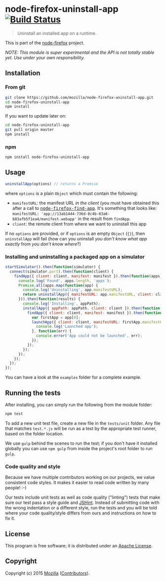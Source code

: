 # node-firefox-uninstall-app [![Build Status](https://secure.travis-ci.org/mozilla/node-firefox-uninstall-app.png?branch=master)](http://travis-ci.org/mozilla/node-firefox-uninstall-app)

> Uninstall an installed app on a runtime.

This is part of the [node-firefox](https://github.com/mozilla/node-firefox) project.

*NOTE: This module is super experimental and the API is not totally stable yet. Use under your own responsibility.*

## Installation

### From git

```bash
git clone https://github.com/mozilla/node-firefox-uninstall-app.git
cd node-firefox-uninstall-app
npm install
```

If you want to update later on:

```bash
cd node-firefox-uninstall-app
git pull origin master
npm install
```

### npm

```bash
npm install node-firefox-uninstall-app
```

## Usage

```javascript
uninstallApp(options) // returns a Promise
```

where `options` is a plain `Object` which must contain the following:

* `manifestURL`: the manifest URL *in the client* (you must have obtained this after a call to <a href="https://github.com/mozilla/node-firefox-find-app"><tt>node-firefox-find-app</tt></a>. It's something that looks like: `manifestURL: 'app://13ab1444-736d-8c4b-83a6-b83afb5f1ea4/manifest.webapp'` in the result from `findApp`.
* `client`: the remote client from where we want to uninstall this app

If no `options` are provided, or if `options` is an empty `Object` (`{}`), then `uninstallApp` will fail (how can you uninstall *you don't know what app exactly* from *you don't know where*?)


### Installing and uninstalling a packaged app on a simulator

```javascript
startSimulator().then(function(simulator) {
  connect(simulator.port).then(function(client) {
    findApp({ client: client, manifest: manifest }).then(function(apps) {
      console.log('Found', apps.length, 'apps');
      Promise.all(apps.map(function(app) {
        console.log('Uninstalling', app.manifestURL);
        return uninstallApp({ manifestURL: app.manifestURL, client: client });
      })).then(function(results) {
        console.log('Installing', appPath);
        installApp({ appPath: appPath, client: client }).then(function() {
          findApp({ client: client, manifest: manifest }).then(function(app) {
            var firstApp = app[0];
            launchApp({ client: client, manifestURL: firstApp.manifestURL }).then(function(done) {
              console.log('Launched app');
            }, function(err) {
              console.error('App could not be launched', err);
            });
          });
        });
      });
    });
  });
});


```

You can have a look at the `examples` folder for a complete example.

## Running the tests

After installing, you can simply run the following from the module folder:

```bash
npm test
```

To add a new unit test file, create a new file in the `tests/unit` folder. Any file that matches `test.*.js` will be run as a test by the appropriate test runner, based on the folder location.

We use `gulp` behind the scenes to run the test; if you don't have it installed globally you can use `npm gulp` from inside the project's root folder to run `gulp`.

### Code quality and style

Because we have multiple contributors working on our projects, we value consistent code styles. It makes it easier to read code written by many people! :-)

Our tests include unit tests as well as code quality ("linting") tests that make sure our test pass a style guide and [JSHint](http://jshint.com/). Instead of submitting code with the wrong indentation or a different style, run the tests and you will be told where your code quality/style differs from ours and instructions on how to fix it.

## License

This program is free software; it is distributed under an
[Apache License](https://github.com/mozilla/node-firefox-uninstall-app/blob/master/LICENSE).

## Copyright

Copyright (c) 2015 [Mozilla](https://mozilla.org)
([Contributors](https://github.com/mozilla/node-firefox-uninstall-app/graphs/contributors)).


